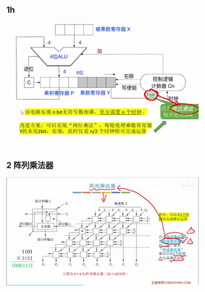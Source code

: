 


## 1h
![输入图片说明](/imgs/2025-08-03/VRkDf3qr9m9F5W9r.png)
## 2 阵列乘法器
![输入图片说明](/imgs/2025-08-03/S9DQTdDVIwItasPw.png)
<!--stackedit_data:
eyJoaXN0b3J5IjpbLTE2MzQwNDczNzRdfQ==
-->